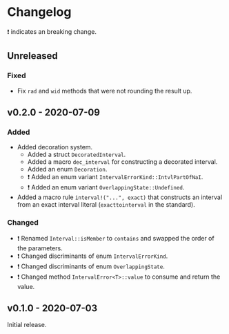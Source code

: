 # Changelog

❗ indicates an breaking change.

## Unreleased

### Fixed

- Fix `rad` and `wid` methods that were not rounding the result up.

## v0.2.0 - 2020-07-09

### Added

- Added decoration system.
  - Added a struct `DecoratedInterval`.
  - Added a macro `dec_interval` for constructing a decorated interval.
  - Added an enum `Decoration`.
  - ❗ Added an enum variant `IntervalErrorKind::IntvlPartOfNaI`.
  - ❗ Added an enum variant `OverlappingState::Undefined`.
- Added a macro rule `interval!("...", exact)` that constructs an interval from an exact interval literal (`exacttointerval` in the standard).

### Changed

- ❗ Renamed `Interval::isMember` to `contains` and swapped the order of the parameters.
- ❗ Changed discriminants of enum `IntervalErrorKind`.
- ❗ Changed discriminants of enum `OverlappingState`.
- ❗ Changed method `IntervalError<T>::value` to consume and return the value.

## v0.1.0 - 2020-07-03

Initial release.
